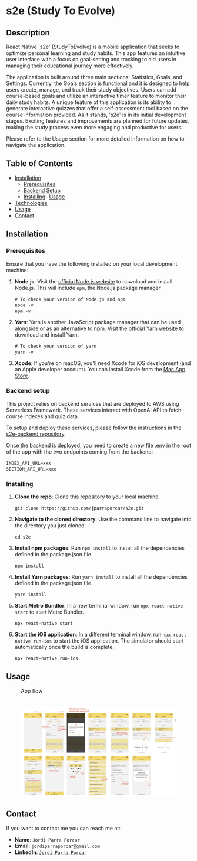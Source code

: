 # s2e (Study To Evolve)

## Description

React Native 's2e' (StudyToEvolve) is a mobile application that seeks to optimize personal learning and study habits. This app features an intuitive user interface with a focus on goal-setting and tracking to aid users in managing their educational journey more effectively.

The application is built around three main sections: Statistics, Goals, and Settings. Currently, the Goals section is functional and it is designed to help users create, manage, and track their study objectives. Users can add course-based goals and utilize an interactive timer feature to monitor their daily study habits. A unique feature of this application is its ability to generate interactive quizzes that offer a self-assessment tool based on the course information provided.
As it stands, 's2e' is in its initial development stages. Exciting features and improvements are planned for future updates, making the study process even more engaging and productive for users.

Please refer to the Usage section for more detailed information on how to navigate the application.

## Table of Contents

- [Installation](#installation)
    - [Prerequisites](#prerequisites)
    - [Backend Setup](#backend-setup)
    - [Installing](#installing)- [Usage](#usage)
- [Technologies](#technologies)
- [Usage](#usage)
- [Contact](#contact)

## Installation

### Prerequisites

Ensure that you have the following installed on your local development machine:

1. **Node.js**: Visit the [official Node.js website](https://nodejs.org/) to download and install Node.js. This will include `npm`, the Node.js package manager.

    ```
    # To check your version of Node.js and npm
    node -v
    npm -v
    ```

2. **Yarn**: Yarn is another JavaScript package manager that can be used alongside or as an alternative to npm. Visit the [official Yarn website](https://yarnpkg.com/) to download and install Yarn.

    ```
    # To check your version of yarn
    yarn -v
    ```

3. **Xcode**: If you're on macOS, you'll need Xcode for iOS development (and an Apple developer account). You can install Xcode from the [Mac App Store](https://apps.apple.com/us/app/xcode/id497799835).

### Backend setup

This project relies on backend services that are deployed to AWS using Serverless Framework. These services interact with OpenAI API to fetch course indexes and quiz data. 

To setup and deploy these services, please follow the instructions in the [s2e-backend repository](https://github.com/jparraporcar/s2e-backend).

Once the backend is deployed, you need to create a new file .env in the root of the app with the two endpoints coming from the backend:

```
INDEX_API_URL=xxx
SECTION_API_URL=xxx
```

### Installing

1. **Clone the repo**: Clone this repository to your local machine.

    ```
    git clone https://github.com/jparraporcar/s2e.git
    ```

2. **Navigate to the cloned directory**: Use the command line to navigate into the directory you just cloned.

    ```
    cd s2e
    ```

3. **Install npm packages**: Run `npm install` to install all the dependencies defined in the package.json file.

    ```
    npm install
    ```

4. **Install Yarn packages**: Run `yarn install` to install all the dependencies defined in the package.json file.

    ```
    yarn install
    ```

5. **Start Metro Bundler**: In a new terminal window, run `npx react-native start` to start Metro Bundler.

    ```
    npx react-native start
    ```

6. **Start the iOS application**: In a different terminal window, run `npx react-native run-ios` to start the iOS application. The simulator should start automatically once the build is complete.

    ```
    npx react-native run-ios
    ```

## Usage

<figure>
  <figcaption>App flow</figcaption>
  <br />
  <br />
  <img src="./screenshots/app-flow.jpg" alt="App flow">
</figure>

## Contact

If you want to contact me you can reach me at:

- **Name**: `Jordi Parra Porcar`
- **Email**: `jordiparraporcar@gmail.com`
- **LinkedIn**: [`Jordi Parra Porcar`](https://www.linkedin.com/in/jordiparraporcar/)










